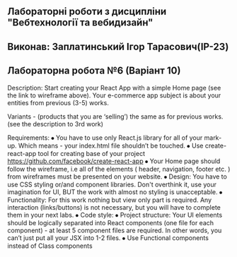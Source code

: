 ## Лабораторні роботи з дисципліни "Вебтехнології та вебидизайн"

## Виконав: Заплатинський Ігор Тарасович(ІР-23)
## Лабораторна робота №6 (Варіант 10)

Description: Start creating your React App with a simple Home page (see the link to wireframe above). Your e-commerce app subject is about your entities from previous (3-5) works.

Variants -  (products that you are ‘selling’) the same as for previous works. (see the description to 3rd work)

Requirements: 
⦁	You have to use only React.js library for all of your mark-up. Which means - your index.html file shouldn’t be touched.
⦁	Use create-react-app tool for creating base of your project
https://github.com/facebook/create-react-app
⦁	Your Home page should follow the wireframe, i.e all of the elements ( header, navigation, footer etc. ) from wireframes must be presented on your website.
⦁	Design: You have to use CSS styling or/and component libraries. Don't overthink it, use your imagination for UI, BUT the work with almost no styling is unacceptable.
⦁	Functionality: For this work nothing but view only part is required. Any interaction (links/buttons) is not necessary, but you will have to complete them in your next labs.
⦁	Code style: 
⦁	Project structure: Your UI elements should be logically separated into React components (one file for each component) - at least 5 component files are required. In other words, you can’t just put all your JSX into 1-2 files. 
⦁	Use Functional components instead of Class components